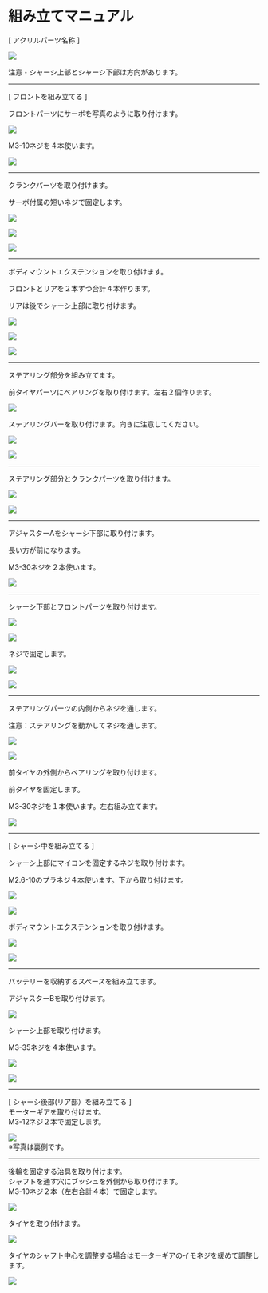 # 組み立てマニュアル

[ アクリルパーツ名称 ]

![](/type1/img/type1_m01.png)

注意・シャーシ上部とシャーシ下部は方向があります。

<hr>

[ フロントを組み立てる ]

フロントパーツにサーボを写真のように取り付けます。

![](/type1/img/type1_001.jpg)

M3-10ネジを４本使います。

![](/type1/img/type1_m02.png)

<hr>

クランクパーツを取り付けます。

サーボ付属の短いネジで固定します。

![](/type1/img/type1_002.jpg)

![](/type1/img/type1_003.jpg)

![](/type1/img/type1_m05.png)

<hr>

ボディマウントエクステンションを取り付けます。

フロントとリアを２本ずつ合計４本作ります。

リアは後でシャーシ上部に取り付けます。

![](/type1/img/type1_m03.png)

![](/type1/img/type1_m04.png)

![](/type1/img/type1_014.jpg)

<hr>

ステアリング部分を組み立てます。

前タイヤパーツにベアリングを取り付けます。左右２個作ります。

![](/type1/img/type1_m06.png)

ステアリングバーを取り付けます。向きに注意してください。

![](/type1/img/type1_m07.png)

![](/type1/img/type1_005.jpg)

<hr>

ステアリング部分とクランクパーツを取り付けます。

![](/type1/img/type1_m08.png)

![](/type1/img/type1_006.jpg)

<hr>

アジャスターAをシャーシ下部に取り付けます。

長い方が前になります。

M3-30ネジを２本使います。

![](/type1/img/type1_m09.png)

<hr>

シャーシ下部とフロントパーツを取り付けます。

![](/type1/img/type1_m10.png)

![](/type1/img/type1_008.jpg)

ネジで固定します。

![](/type1/img/type1_m11.png)

![](/type1/img/type1_009.jpg)

<hr>

ステアリングパーツの内側からネジを通します。

注意：ステアリングを動かしてネジを通します。

![](/type1/img/type1_m12.png)

![](/type1/img/type1_011.jpg)

前タイヤの外側からベアリングを取り付けます。

前タイヤを固定します。

M3-30ネジを１本使います。左右組み立てます。

![](/type1/img/type1_m13.png)

<hr>

[ シャーシ中を組み立てる ]


シャーシ上部にマイコンを固定するネジを取り付けます。

M2.6-10のプラネジ４本使います。下から取り付けます。

![](/type1/img/type1_019.jpg)

![](/type1/img/type1_m14.png)

ボディマウントエクステンションを取り付けます。<br>

![](/type1/img/type1_020.jpg)

![](/type1/img/type1_m15.png)

<hr>

バッテリーを収納するスペースを組み立てます。

アジャスターBを取り付けます。

![](/type1/img/type1_m16.png)

シャーシ上部を取り付けます。

M3-35ネジを４本使います。

![](/type1/img/type1_m17.png)


![](/type1/img/type1_015.jpg)

<hr>

[ シャーシ後部(リア部）を組み立てる ]<br>
モーターギアを取り付けます。<br>
M3-12ネジ２本で固定します。<br>

![](/type1/img/type1_021a.jpg)
<br>
※写真は裏側です。<br>

<hr>

後輪を固定する治具を取り付けます。<br>
シャフトを通す穴にブッシュを外側から取り付けます。<br>
M3-10ネジ２本（左右合計４本）で固定します。

![](/type1/img/type1_021b.jpg)

タイヤを取り付けます。<br>

![](/type1/img/type1_022.jpg)

タイヤのシャフト中心を調整する場合はモーターギアのイモネジを緩めて調整します。<br>

![](/type1/img/type1_023.jpg)
